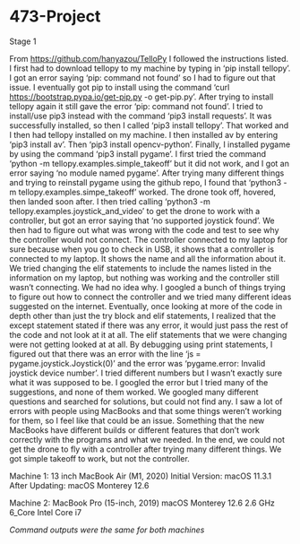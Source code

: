 # 473-Project

Stage 1

From https://github.com/hanyazou/TelloPy I followed the instructions listed. I first had to download tellopy to my machine by typing in ‘pip install tellopy’. I got an error saying ‘pip: command not found’ so I had to figure out that issue. I eventually got pip to install using the command ‘curl https://bootstrap.pypa.io/get-pip.py -o get-pip.py’. After trying to install tellopy again it still gave the error ‘pip: command not found’. I tried to install/use pip3 instead with the command ‘pip3 install requests’. It was successfully installed, so then I called ‘pip3 install tellopy’. That worked and I then had tellopy installed on my machine. I then installed av by entering ‘pip3 install av’. Then ‘pip3 install opencv-python’. Finally, I installed pygame by using the command ‘pip3 install pygame’. 
I first tried the command ‘python -m tellopy.examples.simple_takeoff’ but it did not work, and I got an error saying ‘no module named pygame’. After trying many different things and trying to reinstall pygame using the github repo, I found that ‘python3 -m tellopy.examples.simpe_takeoff’ worked. The drone took off, hovered, then landed soon after.
 I then tried calling ‘python3 -m tellopy.examples.joystick_and_video’ to get the drone to work with a controller, but got an error saying that ‘no supported joystick found’. 
We then had to figure out what was wrong with the code and test to see why the controller would not connect. The controller connected to my laptop for sure because when you go to check in USB, it shows that a controller is connected to my laptop. It shows the name and all the information about it. We tried changing the elif statements to include the names listed in the information on my laptop, but nothing was working and the controller still wasn’t connecting. We had no idea why. I googled a bunch of things trying to figure out how to connect the controller and we tried many different ideas suggested on the internet. 
Eventually, once looking at more of the code in depth other than just the try block and elif statements, I realized that the except statement stated if there was any error, it would just pass the rest of the code and not look at it at all. The elif statements that we were changing were not getting looked at at all. By debugging using print statements, I figured out that there was an error with the line ‘js = pygame.joystick.Joystick(0)’ and the error was ‘pygame.error: Invalid joystick device number’. I tried different numbers but I wasn’t exactly sure what it was supposed to be. I googled the error but I tried many of the suggestions, and none of them worked. We googled many different questions and searched for solutions, but could not find any. I saw a lot of errors with people using MacBooks and that some things weren’t working for them, so I feel like that could be an issue. Something that the new MacBooks have different builds or different features that don’t work correctly with the programs and what we needed. In the end, we could not get the drone to fly with a controller after trying many different things. We got simple takeoff to work, but not the controller.

Machine 1: 13 inch MacBook Air (M1, 2020)
Initial Version: macOS 11.3.1
After Updating: macOS Monterey 12.6


Machine 2: MacBook Pro (15-inch, 2019)
macOS Monterey 12.6
2.6 GHz 6_Core Intel Core i7

*Command outputs were the same for both machines*
